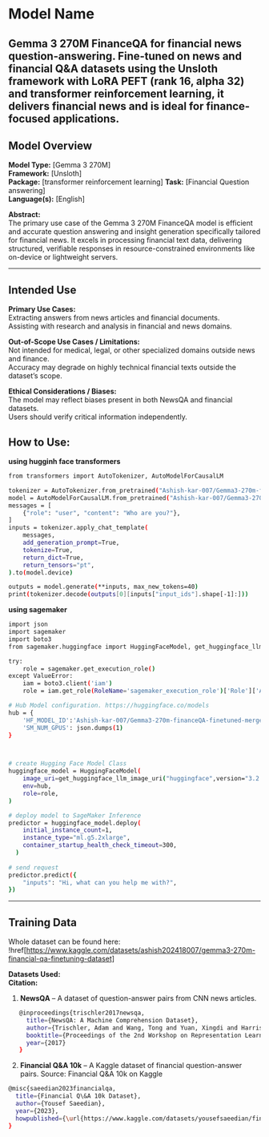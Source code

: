 # Model Name

Gemma 3 270M FinanceQA for financial news question-answering. Fine-tuned on news and financial Q&A datasets using the Unsloth framework with LoRA PEFT (rank 16, alpha 32) and transformer reinforcement learning, it delivers financial news and is ideal for finance-focused applications.
---

## Model Overview

**Model Type:** [Gemma 3 270M]  
**Framework:** [Unsloth]  
**Package:** [transformer reinforcement learning]
**Task:** [Financial Question answering]  
**Language(s):** [English]

**Abstract:**  
The primary use case of the Gemma 3 270M FinanceQA model is efficient and accurate question answering and insight generation specifically tailored for financial news. It excels in processing financial text data, delivering structured, verifiable responses in resource-constrained environments like on-device or lightweight servers.

---

## Intended Use

**Primary Use Cases:**  
Extracting answers from news articles and financial documents.  
Assisting with research and analysis in financial and news domains.

**Out-of-Scope Use Cases / Limitations:**  
Not intended for medical, legal, or other specialized domains outside news and finance.  
Accuracy may degrade on highly technical financial texts outside the dataset’s scope.

**Ethical Considerations / Biases:**  
The model may reflect biases present in both NewsQA and financial datasets.  
Users should verify critical information independently.



## How to Use:
**using hugginh face transformers**

```Bash
from transformers import AutoTokenizer, AutoModelForCausalLM

tokenizer = AutoTokenizer.from_pretrained("Ashish-kar-007/Gemma3-270m-financeQA-finetuned-merged-16bit")
model = AutoModelForCausalLM.from_pretrained("Ashish-kar-007/Gemma3-270m-financeQA-finetuned-merged-16bit")
messages = [
    {"role": "user", "content": "Who are you?"},
]
inputs = tokenizer.apply_chat_template(
    messages,
    add_generation_prompt=True,
    tokenize=True,
    return_dict=True,
    return_tensors="pt",
).to(model.device)

outputs = model.generate(**inputs, max_new_tokens=40)
print(tokenizer.decode(outputs[0][inputs["input_ids"].shape[-1]:]))
```
**using sagemaker**

```bash
import json
import sagemaker
import boto3
from sagemaker.huggingface import HuggingFaceModel, get_huggingface_llm_image_uri

try:
    role = sagemaker.get_execution_role()
except ValueError:
    iam = boto3.client('iam')
    role = iam.get_role(RoleName='sagemaker_execution_role')['Role']['Arn']

# Hub Model configuration. https://huggingface.co/models
hub = {
    'HF_MODEL_ID':'Ashish-kar-007/Gemma3-270m-financeQA-finetuned-merged-16bit',
    'SM_NUM_GPUS': json.dumps(1)
}



# create Hugging Face Model Class
huggingface_model = HuggingFaceModel(
    image_uri=get_huggingface_llm_image_uri("huggingface",version="3.2.3"),
    env=hub,
    role=role, 
)

# deploy model to SageMaker Inference
predictor = huggingface_model.deploy(
    initial_instance_count=1,
    instance_type="ml.g5.2xlarge",
    container_startup_health_check_timeout=300,
  )
  
# send request
predictor.predict({
    "inputs": "Hi, what can you help me with?",
})

```
---
## Training Data

Whole dataset can be found here:
!href[https://www.kaggle.com/datasets/ashish202418007/gemma3-270m-financial-qa-finetuning-dataset]

**Datasets Used:**  
**Citation:**
1. **NewsQA** – A dataset of question-answer pairs from CNN news articles.  
   
```bash
   @inproceedings{trischler2017newsqa,
     title={NewsQA: A Machine Comprehension Dataset},
     author={Trischler, Adam and Wang, Tong and Yuan, Xingdi and Harris, Justin and Sordoni, Alessandro and Bachman, Philip and Suleman, Kaheer},
     booktitle={Proceedings of the 2nd Workshop on Representation Learning for NLP},
     year={2017}
   }
```
2. **Financial Q&A 10k** – A Kaggle dataset of financial question-answer pairs.
Source: Financial Q&A 10k on Kaggle

```bash 
@misc{saeedian2023financialqa,
  title={Financial Q\&A 10k Dataset},
  author={Yousef Saeedian},
  year={2023},
  howpublished={\url{https://www.kaggle.com/datasets/yousefsaeedian/financial-q-and-a-10k}}
}
```

